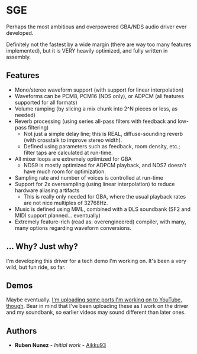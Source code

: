 # SGE

Perhaps the most ambitious and overpowered GBA/NDS audio driver ever developed.

Definitely not the fastest by a wide margin (there are way too many features implemented), but it is VERY heavily optimized, and fully written in assembly.

## Features

* Mono/stereo waveform support (with support for linear interpolation)
* Waveforms can be PCM8, PCM16 (NDS only), or ADPCM (all features supported for all formats)
* Volume ramping (by slicing a mix chunk into 2^N pieces or less, as needed)
* Reverb processing (using series all-pass filters with feedback and low-pass filtering)
  * Not just a simple delay line; this is REAL, diffuse-sounding reverb (with crosstalk to improve stereo width).
  * Defined using parameters such as feedback, room density, etc.; filter taps are calculated at run-time.
* All mixer loops are extremely optimized for GBA
  * NDS9 is mostly optimized for ADPCM playback, and NDS7 doesn't have much room for optimization.
* Sampling rate and number of voices is controlled at run-time
* Support for 2x oversampling (using linear interpolation) to reduce hardware aliasing artifacts
  * This is really only needed for GBA, where the usual playback rates are not nice multiples of 32768Hz.
* Music is defined using MML, combined with a DLS soundbank (SF2 and MIDI support planned... eventually)
* Extremely feature-rich (read as: overengineered) compiler, with many, many options regarding waveform conversions.

## ... Why? Just why?

I'm developing this driver for a tech demo I'm working on. It's been a very wild, but fun ride, so far.

## Demos

Maybe eventually. [I'm uploading some ports I'm working on to YouTube, though](https://www.youtube.com/@Aikku93). Bear in mind that I've been uploading these as I work on the driver and my soundbank, so earlier videos may sound different than later ones.

## Authors
* **Ruben Nunez** - *Initial work* - [Aikku93](https://github.com/Aikku93)
